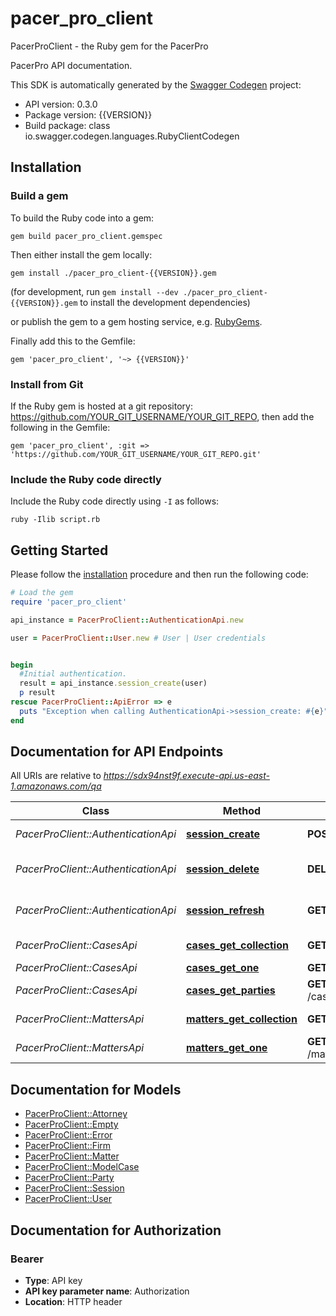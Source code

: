 # pacer_pro_client

PacerProClient - the Ruby gem for the PacerPro

PacerPro API documentation.

This SDK is automatically generated by the [Swagger Codegen](https://github.com/swagger-api/swagger-codegen) project:

- API version: 0.3.0
- Package version: {{VERSION}}
- Build package: class io.swagger.codegen.languages.RubyClientCodegen

## Installation

### Build a gem

To build the Ruby code into a gem:

```shell
gem build pacer_pro_client.gemspec
```

Then either install the gem locally:

```shell
gem install ./pacer_pro_client-{{VERSION}}.gem
```
(for development, run `gem install --dev ./pacer_pro_client-{{VERSION}}.gem` to install the development dependencies)

or publish the gem to a gem hosting service, e.g. [RubyGems](https://rubygems.org/).

Finally add this to the Gemfile:

    gem 'pacer_pro_client', '~> {{VERSION}}'

### Install from Git

If the Ruby gem is hosted at a git repository: https://github.com/YOUR_GIT_USERNAME/YOUR_GIT_REPO, then add the following in the Gemfile:

    gem 'pacer_pro_client', :git => 'https://github.com/YOUR_GIT_USERNAME/YOUR_GIT_REPO.git'

### Include the Ruby code directly

Include the Ruby code directly using `-I` as follows:

```shell
ruby -Ilib script.rb
```

## Getting Started

Please follow the [installation](#installation) procedure and then run the following code:
```ruby
# Load the gem
require 'pacer_pro_client'

api_instance = PacerProClient::AuthenticationApi.new

user = PacerProClient::User.new # User | User credentials


begin
  #Initial authentication.
  result = api_instance.session_create(user)
  p result
rescue PacerProClient::ApiError => e
  puts "Exception when calling AuthenticationApi->session_create: #{e}"
end

```

## Documentation for API Endpoints

All URIs are relative to *https://sdx94nst9f.execute-api.us-east-1.amazonaws.com/qa*

Class | Method | HTTP request | Description
------------ | ------------- | ------------- | -------------
*PacerProClient::AuthenticationApi* | [**session_create**](docs/AuthenticationApi.md#session_create) | **POST** /session | Initial authentication.
*PacerProClient::AuthenticationApi* | [**session_delete**](docs/AuthenticationApi.md#session_delete) | **DELETE** /session | Revoke all JWT tokens (logout).
*PacerProClient::AuthenticationApi* | [**session_refresh**](docs/AuthenticationApi.md#session_refresh) | **GET** /session | Refresh authentication token
*PacerProClient::CasesApi* | [**cases_get_collection**](docs/CasesApi.md#cases_get_collection) | **GET** /cases | A collection of cases.
*PacerProClient::CasesApi* | [**cases_get_one**](docs/CasesApi.md#cases_get_one) | **GET** /cases/{caseId} | A single case.
*PacerProClient::CasesApi* | [**cases_get_parties**](docs/CasesApi.md#cases_get_parties) | **GET** /cases/{caseId}/parties | A table of parties.
*PacerProClient::MattersApi* | [**matters_get_collection**](docs/MattersApi.md#matters_get_collection) | **GET** /matters | A collection of matters.
*PacerProClient::MattersApi* | [**matters_get_one**](docs/MattersApi.md#matters_get_one) | **GET** /matters/{matterId} | A single matter.


## Documentation for Models

 - [PacerProClient::Attorney](docs/Attorney.md)
 - [PacerProClient::Empty](docs/Empty.md)
 - [PacerProClient::Error](docs/Error.md)
 - [PacerProClient::Firm](docs/Firm.md)
 - [PacerProClient::Matter](docs/Matter.md)
 - [PacerProClient::ModelCase](docs/ModelCase.md)
 - [PacerProClient::Party](docs/Party.md)
 - [PacerProClient::Session](docs/Session.md)
 - [PacerProClient::User](docs/User.md)


## Documentation for Authorization


### Bearer

- **Type**: API key
- **API key parameter name**: Authorization
- **Location**: HTTP header

